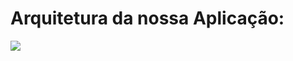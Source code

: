 # Arquitetura da nossa Aplicação:
<img src="https://user-images.githubusercontent.com/63434009/147356993-c5935cc0-3548-4409-97f0-fd54d98e493c.PNG"/>
